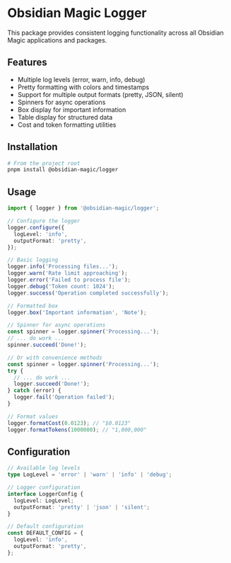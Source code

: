 # Obsidian Magic Logger

This package provides consistent logging functionality across all Obsidian Magic applications and packages.

## Features

- Multiple log levels (error, warn, info, debug)
- Pretty formatting with colors and timestamps
- Support for multiple output formats (pretty, JSON, silent)
- Spinners for async operations
- Box display for important information
- Table display for structured data
- Cost and token formatting utilities

## Installation

```bash
# From the project root
pnpm install @obsidian-magic/logger
```

## Usage

```typescript
import { logger } from '@obsidian-magic/logger';

// Configure the logger
logger.configure({
  logLevel: 'info',
  outputFormat: 'pretty',
});

// Basic logging
logger.info('Processing files...');
logger.warn('Rate limit approaching');
logger.error('Failed to process file');
logger.debug('Token count: 1024');
logger.success('Operation completed successfully');

// Formatted box
logger.box('Important information', 'Note');

// Spinner for async operations
const spinner = logger.spinner('Processing...');
// ... do work ...
spinner.succeed('Done!');

// Or with convenience methods
const spinner = logger.spinner('Processing...');
try {
  // ... do work ...
  logger.succeed('Done!');
} catch (error) {
  logger.fail('Operation failed');
}

// Format values
logger.formatCost(0.0123); // "$0.0123"
logger.formatTokens(1000000); // "1,000,000"
```

## Configuration

```typescript
// Available log levels
type LogLevel = 'error' | 'warn' | 'info' | 'debug';

// Logger configuration
interface LoggerConfig {
  logLevel: LogLevel;
  outputFormat: 'pretty' | 'json' | 'silent';
}

// Default configuration
const DEFAULT_CONFIG = {
  logLevel: 'info',
  outputFormat: 'pretty',
};
```

